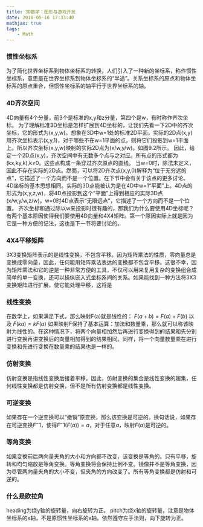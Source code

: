 ```yaml
---
title: 3D数学：图形与游戏开发
date: 2018-05-16 17:33:40
mathjax: true
tags:
    - Math
---
```

### 惯性坐标系
为了简化世界坐标系到物体坐标系的转换，人们引入了一种新的坐标系，称作惯性坐标系，意思是在世界坐标系到物体坐标系的“半途”。关系坐标系的原点和物体坐标系的原点重合，但惯性坐标系的轴平行于世界坐标系的轴。
### 4D齐次空间
4D向量有4个分量，前3个是标准的x,y和z分量，第四个是w，有时称作齐次坐标。
为了理解标准3D坐标是怎样扩展到4D坐标的，让我们先看一下2D中的齐次坐标，它的形式为(x,y,w)。想象在3D中w=1处的标准2D平面，实际的2D点(x,y)用齐次坐标表示(x,y,1)，对于哪些不在w=1平面的点，则将它们投影到w=1平面上。所以齐次坐标(x,y,w)映射的实际2D点为(x/w,y/w)。如图9.2所示。
因此，给定一个2D点(x,y)，齐次空间中有无数多个点与之对应。所有点的形式都为(kx,ky,k),k≠0。这些点构成一条穿过齐次原点的直线。
当w=0时，除法未定义，因此不存在实际的2D点。然而，可以将2D齐次点(x,y,0)解释为“位于无穷远的点”，它描述了一个方向而不是一个位置。在下节中会有关于该点的更多讨论。
4D坐标的基本思想相同。实际的3D点能被认为是在4D中w=1“平面”上。4D点的形式为(x,y,z,w)，将4D点投影到这个“平面”上得到相应的实际3D点(x/w,y/w,z/w)。w=0时4D点表示“无限远点”，它描述了一个方向而不是一个位置。
齐次坐标和通过除以w来投影时很有趣的，那我们为什么要使用4D坐标呢？有两个基本原因使得我们要使用4D向量和4X4矩阵。第一个原因实际上就是因为它是一种方便的记法，这也是下一节将要讨论的。
### 4X4平移矩阵
3X3变换矩阵表示的是线性变换，不包含平移。因为矩阵乘法的性质，零向量总是变换成零向量，因此，任何能用矩阵乘法表达的变换都不包含平移。这很不幸，因为矩阵乘法和它的逆是一种非常方便的工具，不仅可以用来复用复杂的变换组合成简单的单一变换，还可以操纵嵌入式坐标系间的关系。如果能找到一种方法将3X3变换矩阵进行扩展，使它能处理平移，这将是
### 线性变换
在数学上，如果满足下式，那么映射F(a)就是线性的：
$F(a+b)=F(a)+F(b)$
以及
$F(ka)=kF(a)$
如果映射F保持了基本运算：加法和数量乘，那么就可以称该映射为线性的。在这种情况下，将两个向量相加然后再进行变换得到的结果和先分别进行变换再讲变换后的向量相加得到的结果相同。同样，将一个向量数量乘在进行变换和先进行变换在数量乘的结果也是一样的。
### 仿射变换
仿射变换是指线性变换后接着平移。因此，仿射变换的集合是线性变换的超集，任何线性变换都是仿射变换，但不是所有仿射变换都是线性变换。
### 可逆变换
如果存在一个逆变换可以“撤销”原变换，那么该变换是可逆的。换句话说，如果存在可逆变换$F^-1$，使得$F^-1(F(a))=a$，对于任意$a$，映射$F(a)$是可逆的。
### 等角变换
如果变换前后两向量夹角的大小和方向都不改变，该变换是等角的。只有平移，旋转和均匀缩放是等角变换。等角变换将会保持比例不变。镜像并不是等角变换，因为尽管两向量夹角的大小不变，但夹角的方向改变了。所有等角变换都是仿射和可逆的。
### 什么是欧拉角
heading为绕y轴的旋转量，向右旋转为正。
pitch为绕x轴的旋转量，注意是物体坐标系的x轴，不是原惯性坐标系的x轴。依然遵守左手法则，向下旋转为正。